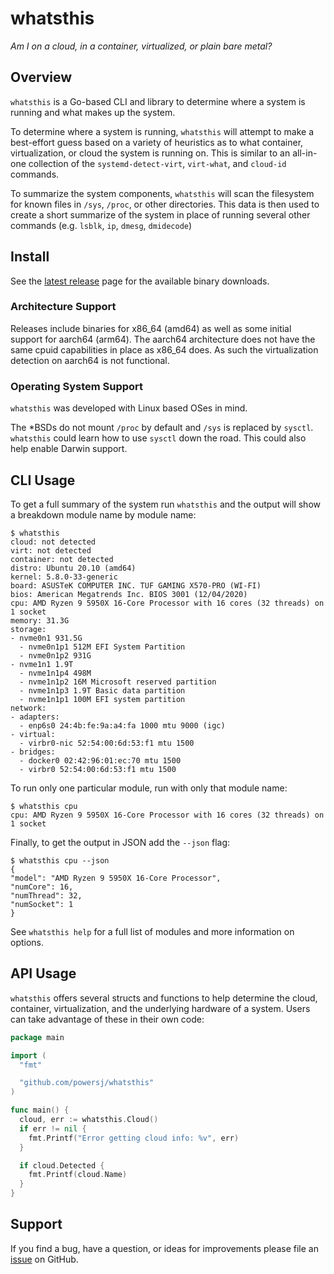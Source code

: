 # whatsthis

*Am I on a cloud, in a container, virtualized, or plain bare metal?*

## Overview

`whatsthis` is a Go-based CLI and library to determine where a system is
running and what makes up the system.

To determine where a system is running, `whatsthis` will attempt to make a
best-effort guess based on a variety of heuristics as to what container,
virtualization, or cloud the system is running on. This is similar to an
all-in-one collection of the `systemd-detect-virt`, `virt-what`, and `cloud-id`
commands.

To summarize the system components, `whatsthis` will scan the filesystem for
known files in `/sys`, `/proc`, or other directories. This data is then used to
create a short summarize of the system in place of running several other
commands (e.g. `lsblk`, `ip`, `dmesg`, `dmidecode`)

## Install

See the [latest release](https://github.com/powersj/whatsthis/releases/latest)
page for the available binary downloads.

### Architecture Support

Releases include binaries for x86_64 (amd64) as well as some initial support
for aarch64 (arm64). The aarch64 architecture does not have the same cpuid
capabilities in place as x86_64 does. As such the virtualization detection
on aarch64 is not functional.

### Operating System Support

`whatsthis` was developed with Linux based OSes in mind.

The *BSDs do not mount `/proc` by default and `/sys` is replaced by `sysctl`.
`whatsthis` could learn how to use `sysctl` down the road. This could also help
enable Darwin support.

## CLI Usage

To get a full summary of the system run `whatsthis` and the output will show
a breakdown module name by module name:

```shell
$ whatsthis
cloud: not detected
virt: not detected
container: not detected
distro: Ubuntu 20.10 (amd64)
kernel: 5.8.0-33-generic
board: ASUSTeK COMPUTER INC. TUF GAMING X570-PRO (WI-FI)
bios: American Megatrends Inc. BIOS 3001 (12/04/2020)
cpu: AMD Ryzen 9 5950X 16-Core Processor with 16 cores (32 threads) on 1 socket
memory: 31.3G
storage:
- nvme0n1 931.5G
  - nvme0n1p1 512M EFI System Partition
  - nvme0n1p2 931G
- nvme1n1 1.9T
  - nvme1n1p4 498M
  - nvme1n1p2 16M Microsoft reserved partition
  - nvme1n1p3 1.9T Basic data partition
  - nvme1n1p1 100M EFI system partition
network:
- adapters:
  - enp6s0 24:4b:fe:9a:a4:fa 1000 mtu 9000 (igc)
- virtual:
  - virbr0-nic 52:54:00:6d:53:f1 mtu 1500
- bridges:
  - docker0 02:42:96:01:ec:70 mtu 1500
  - virbr0 52:54:00:6d:53:f1 mtu 1500
```

To run only one particular module, run with only that module name:

```shell
$ whatsthis cpu
cpu: AMD Ryzen 9 5950X 16-Core Processor with 16 cores (32 threads) on 1 socket
```

Finally, to get the output in JSON add the `--json` flag:

```shell
$ whatsthis cpu --json
{
"model": "AMD Ryzen 9 5950X 16-Core Processor",
"numCore": 16,
"numThread": 32,
"numSocket": 1
}
```

See `whatsthis help` for a full list of modules and more information on
options.

## API Usage

`whatsthis` offers several structs and functions to help determine the cloud,
container, virtualization, and the underlying hardware of a system. Users can
take advantage of these in their own code:

```go
package main

import (
  "fmt"

  "github.com/powersj/whatsthis"
)

func main() {
  cloud, err := whatsthis.Cloud()
  if err != nil {
    fmt.Printf("Error getting cloud info: %v", err)
  }

  if cloud.Detected {
    fmt.Printf(cloud.Name)
  }
}
```

## Support

If you find a bug, have a question, or ideas for improvements please file an
[issue](https://github.com/powersj/whatsthis/issues/new) on GitHub.
